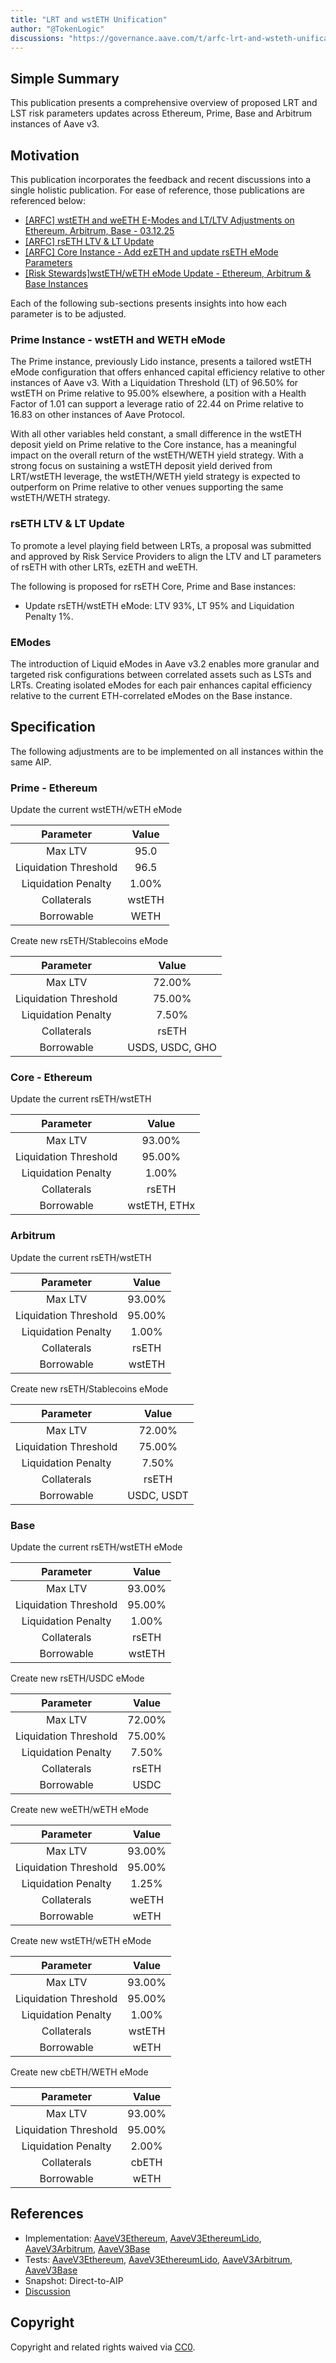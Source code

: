 ```yaml
---
title: "LRT and wstETH Unification"
author: "@TokenLogic"
discussions: "https://governance.aave.com/t/arfc-lrt-and-wsteth-unification/21739"
---
```


## Simple Summary

This publication presents a comprehensive overview of proposed LRT and LST risk parameters updates across Ethereum, Prime, Base and Arbitrum instances of Aave v3.

## Motivation

This publication incorporates the feedback and recent discussions into a single holistic publication. For ease of reference, those publications are referenced below:

- [[ARFC] wstETH and weETH E-Modes and LT/LTV Adjustments on Ethereum, Arbitrum, Base - 03.12.25](https://governance.aave.com/t/arfc-wsteth-and-weeth-e-modes-and-lt-ltv-adjustments-on-ethereum-arbitrum-base-03-12-25/21370)
- [[ARFC] rsETH LTV & LT Update](https://governance.aave.com/t/arfc-rseth-ltv-lt-update/21305)
- [[ARFC] Core Instance - Add ezETH and update rsETH eMode Parameters](https://governance.aave.com/t/arfc-core-instance-add-ezeth-and-update-rseth-emode-parameters/21505)
- [[Risk Stewards]wstETH/wETH eMode Update - Ethereum, Arbitrum & Base Instances](https://governance.aave.com/t/risk-stewards-wsteth-weth-emode-update-ethereum-arbitrum-base-instances/21333)

Each of the following sub-sections presents insights into how each parameter is to be adjusted.

### Prime Instance - wstETH and WETH eMode

The Prime instance, previously Lido instance, presents a tailored wstETH eMode configuration that offers enhanced capital efficiency relative to other instances of Aave v3. With a Liquidation Threshold (LT) of 96.50% for wstETH on Prime relative to 95.00% elsewhere, a position with a Health Factor of 1.01 can support a leverage ratio of 22.44 on Prime relative to 16.83 on other instances of Aave Protocol.

With all other variables held constant, a small difference in the wstETH deposit yield on Prime relative to the Core instance, has a meaningful impact on the overall return of the wstETH/WETH yield strategy. With a strong focus on sustaining a wstETH deposit yield derived from LRT/wstETH leverage, the wstETH/WETH yield strategy is expected to outperform on Prime relative to other venues supporting the same wstETH/WETH strategy.

### rsETH LTV & LT Update

To promote a level playing field between LRTs, a proposal was submitted and approved by Risk Service Providers to align the LTV and LT parameters of rsETH with other LRTs, ezETH and weETH.

The following is proposed for rsETH Core, Prime and Base instances:

- Update rsETH/wstETH eMode: LTV 93%, LT 95% and Liquidation Penalty 1%.

### EModes

The introduction of Liquid eModes in Aave v3.2 enables more granular and targeted risk configurations between correlated assets such as LSTs and LRTs. Creating isolated eModes for each pair enhances capital efficiency relative to the current ETH-correlated eModes on the Base instance.

## Specification

The following adjustments are to be implemented on all instances within the same AIP.

### Prime - Ethereum

Update the current wstETH/wETH eMode

|       Parameter       | Value  |
| :-------------------: | :----: |
|        Max LTV        |  95.0  |
| Liquidation Threshold |  96.5  |
|  Liquidation Penalty  | 1.00%  |
|      Collaterals      | wstETH |
|      Borrowable       |  WETH  |

Create new rsETH/Stablecoins eMode

|       Parameter       |      Value      |
| :-------------------: | :-------------: |
|        Max LTV        |     72.00%      |
| Liquidation Threshold |     75.00%      |
|  Liquidation Penalty  |      7.50%      |
|      Collaterals      |      rsETH      |
|      Borrowable       | USDS, USDC, GHO |

### Core - Ethereum

Update the current rsETH/wstETH

|       Parameter       |    Value     |
| :-------------------: | :----------: |
|        Max LTV        |    93.00%    |
| Liquidation Threshold |    95.00%    |
|  Liquidation Penalty  |    1.00%     |
|      Collaterals      |    rsETH     |
|      Borrowable       | wstETH, ETHx |

### Arbitrum

Update the current rsETH/wstETH

|       Parameter       | Value  |
| :-------------------: | :----: |
|        Max LTV        | 93.00% |
| Liquidation Threshold | 95.00% |
|  Liquidation Penalty  | 1.00%  |
|      Collaterals      | rsETH  |
|      Borrowable       | wstETH |

Create new rsETH/Stablecoins eMode

|       Parameter       |   Value    |
| :-------------------: | :--------: |
|        Max LTV        |   72.00%   |
| Liquidation Threshold |   75.00%   |
|  Liquidation Penalty  |   7.50%    |
|      Collaterals      |   rsETH    |
|      Borrowable       | USDC, USDT |

### Base

Update the current rsETH/wstETH eMode

|       Parameter       | Value  |
| :-------------------: | :----: |
|        Max LTV        | 93.00% |
| Liquidation Threshold | 95.00% |
|  Liquidation Penalty  | 1.00%  |
|      Collaterals      | rsETH  |
|      Borrowable       | wstETH |

Create new rsETH/USDC eMode

|       Parameter       | Value  |
| :-------------------: | :----: |
|        Max LTV        | 72.00% |
| Liquidation Threshold | 75.00% |
|  Liquidation Penalty  | 7.50%  |
|      Collaterals      | rsETH  |
|      Borrowable       |  USDC  |

Create new weETH/wETH eMode

|       Parameter       | Value  |
| :-------------------: | :----: |
|        Max LTV        | 93.00% |
| Liquidation Threshold | 95.00% |
|  Liquidation Penalty  | 1.25%  |
|      Collaterals      | weETH  |
|      Borrowable       |  wETH  |

Create new wstETH/wETH eMode

|       Parameter       | Value  |
| :-------------------: | :----: |
|        Max LTV        | 93.00% |
| Liquidation Threshold | 95.00% |
|  Liquidation Penalty  | 1.00%  |
|      Collaterals      | wstETH |
|      Borrowable       |  wETH  |

Create new cbETH/WETH eMode

|       Parameter       | Value  |
| :-------------------: | :----: |
|        Max LTV        | 93.00% |
| Liquidation Threshold | 95.00% |
|  Liquidation Penalty  | 2.00%  |
|      Collaterals      | cbETH  |
|      Borrowable       |  wETH  |

## References

- Implementation: [AaveV3Ethereum](https://github.com/bgd-labs/aave-proposals-v3/blob/6558c100cabdf233a35aea1b7524a9b83c7cfdb6/src/20250430_Multi_LRTAndWstETHUnification/AaveV3Ethereum_LRTAndWstETHUnification_20250430.sol), [AaveV3EthereumLido](https://github.com/bgd-labs/aave-proposals-v3/blob/6558c100cabdf233a35aea1b7524a9b83c7cfdb6/src/20250430_Multi_LRTAndWstETHUnification/AaveV3EthereumLido_LRTAndWstETHUnification_20250430.sol), [AaveV3Arbitrum](https://github.com/bgd-labs/aave-proposals-v3/blob/6558c100cabdf233a35aea1b7524a9b83c7cfdb6/src/20250430_Multi_LRTAndWstETHUnification/AaveV3Arbitrum_LRTAndWstETHUnification_20250430.sol), [AaveV3Base](https://github.com/bgd-labs/aave-proposals-v3/blob/6558c100cabdf233a35aea1b7524a9b83c7cfdb6/src/20250430_Multi_LRTAndWstETHUnification/AaveV3Base_LRTAndWstETHUnification_20250430.sol)
- Tests: [AaveV3Ethereum](https://github.com/bgd-labs/aave-proposals-v3/blob/6558c100cabdf233a35aea1b7524a9b83c7cfdb6/src/20250430_Multi_LRTAndWstETHUnification/AaveV3Ethereum_LRTAndWstETHUnification_20250430.t.sol), [AaveV3EthereumLido](https://github.com/bgd-labs/aave-proposals-v3/blob/6558c100cabdf233a35aea1b7524a9b83c7cfdb6/src/20250430_Multi_LRTAndWstETHUnification/AaveV3EthereumLido_LRTAndWstETHUnification_20250430.t.sol), [AaveV3Arbitrum](https://github.com/bgd-labs/aave-proposals-v3/blob/6558c100cabdf233a35aea1b7524a9b83c7cfdb6/src/20250430_Multi_LRTAndWstETHUnification/AaveV3Arbitrum_LRTAndWstETHUnification_20250430.t.sol), [AaveV3Base](https://github.com/bgd-labs/aave-proposals-v3/blob/6558c100cabdf233a35aea1b7524a9b83c7cfdb6/src/20250430_Multi_LRTAndWstETHUnification/AaveV3Base_LRTAndWstETHUnification_20250430.t.sol)
- Snapshot: Direct-to-AIP
- [Discussion](https://governance.aave.com/t/arfc-lrt-and-wsteth-unification/21739)

## Copyright

Copyright and related rights waived via [CC0](https://creativecommons.org/publicdomain/zero/1.0/).
